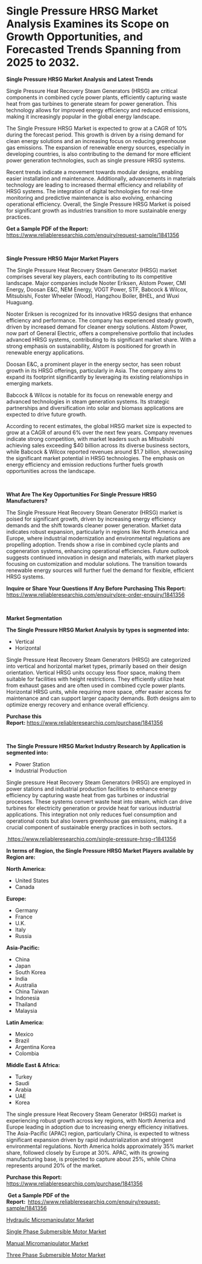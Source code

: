 <p><h1>Single Pressure HRSG Market Analysis Examines its Scope on Growth Opportunities, and Forecasted Trends Spanning from 2025 to 2032.</h1></p><p><strong>Single Pressure HRSG Market Analysis and Latest Trends</strong></p>
<p><p>Single Pressure Heat Recovery Steam Generators (HRSG) are critical components in combined cycle power plants, efficiently capturing waste heat from gas turbines to generate steam for power generation. This technology allows for improved energy efficiency and reduced emissions, making it increasingly popular in the global energy landscape.</p><p>The Single Pressure HRSG Market is expected to grow at a CAGR of 10% during the forecast period. This growth is driven by a rising demand for clean energy solutions and an increasing focus on reducing greenhouse gas emissions. The expansion of renewable energy sources, especially in developing countries, is also contributing to the demand for more efficient power generation technologies, such as single pressure HRSG systems.</p><p>Recent trends indicate a movement towards modular designs, enabling easier installation and maintenance. Additionally, advancements in materials technology are leading to increased thermal efficiency and reliability of HRSG systems. The integration of digital technologies for real-time monitoring and predictive maintenance is also evolving, enhancing operational efficiency. Overall, the Single Pressure HRSG Market is poised for significant growth as industries transition to more sustainable energy practices.</p></p>
<p><strong>Get a Sample PDF of the Report:&nbsp;</strong> <a href="https://www.reliableresearchiq.com/enquiry/request-sample/1841356?utm_campaign=1087&utm_medium=2&utm_source=Github&utm_content=ia&utm_term=19022025&utm_id=single-pressure-hrsg">https://www.reliableresearchiq.com/enquiry/request-sample/1841356</a></p>
<p>&nbsp;</p>
<p><strong>Single Pressure HRSG Major Market Players</strong></p>
<p><p>The Single Pressure Heat Recovery Steam Generator (HRSG) market comprises several key players, each contributing to its competitive landscape. Major companies include Nooter Eriksen, Alstom Power, CMI Energy, Doosan E&C, NEM Energy, VOGT Power, STF, Babcock & Wilcox, Mitsubishi, Foster Wheeler (Wood), Hangzhou Boiler, BHEL, and Wuxi Huaguang. </p><p>Nooter Eriksen is recognized for its innovative HRSG designs that enhance efficiency and performance. The company has experienced steady growth, driven by increased demand for cleaner energy solutions. Alstom Power, now part of General Electric, offers a comprehensive portfolio that includes advanced HRSG systems, contributing to its significant market share. With a strong emphasis on sustainability, Alstom is positioned for growth in renewable energy applications.</p><p>Doosan E&C, a prominent player in the energy sector, has seen robust growth in its HRSG offerings, particularly in Asia. The company aims to expand its footprint significantly by leveraging its existing relationships in emerging markets. </p><p>Babcock & Wilcox is notable for its focus on renewable energy and advanced technologies in steam generation systems. Its strategic partnerships and diversification into solar and biomass applications are expected to drive future growth. </p><p>According to recent estimates, the global HRSG market size is expected to grow at a CAGR of around 6% over the next few years. Company revenues indicate strong competition, with market leaders such as Mitsubishi achieving sales exceeding $40 billion across its diverse business sectors, while Babcock & Wilcox reported revenues around $1.7 billion, showcasing the significant market potential in HRSG technologies. The emphasis on energy efficiency and emission reductions further fuels growth opportunities across the landscape.</p></p>
<p>&nbsp;</p>
<p><strong>What Are The Key Opportunities For Single Pressure HRSG Manufacturers?</strong></p>
<p><p>The Single Pressure Heat Recovery Steam Generator (HRSG) market is poised for significant growth, driven by increasing energy efficiency demands and the shift towards cleaner power generation. Market data indicates robust expansion, particularly in regions like North America and Europe, where industrial modernization and environmental regulations are propelling adoption. Trends show a rise in combined cycle plants and cogeneration systems, enhancing operational efficiencies. Future outlook suggests continued innovation in design and materials, with market players focusing on customization and modular solutions. The transition towards renewable energy sources will further fuel the demand for flexible, efficient HRSG systems.</p></p>
<p><strong>Inquire or Share Your Questions If Any Before Purchasing This Report:</strong> <a href="https://www.reliableresearchiq.com/enquiry/pre-order-enquiry/1841356?utm_campaign=1087&utm_medium=2&utm_source=Github&utm_content=ia&utm_term=19022025&utm_id=single-pressure-hrsg">https://www.reliableresearchiq.com/enquiry/pre-order-enquiry/1841356</a></p>
<p>&nbsp;</p>
<p><strong>Market Segmentation</strong></p>
<p><strong>The Single Pressure HRSG Market Analysis by types is segmented into:</strong></p>
<p><ul><li>Vertical</li><li>Horizontal</li></ul></p>
<p><p>Single Pressure Heat Recovery Steam Generators (HRSG) are categorized into vertical and horizontal market types, primarily based on their design orientation. Vertical HRSG units occupy less floor space, making them suitable for facilities with height restrictions. They efficiently utilize heat from exhaust gases and are often used in combined cycle power plants. Horizontal HRSG units, while requiring more space, offer easier access for maintenance and can support larger capacity demands. Both designs aim to optimize energy recovery and enhance overall efficiency.</p></p>
<p><strong>Purchase this Report:&nbsp;</strong><a href="https://www.reliableresearchiq.com/purchase/1841356?utm_campaign=1087&utm_medium=2&utm_source=Github&utm_content=ia&utm_term=19022025&utm_id=single-pressure-hrsg">https://www.reliableresearchiq.com/purchase/1841356</a></p>
<p>&nbsp;</p>
<p><strong>The Single Pressure HRSG Market Industry Research by Application is segmented into:</strong></p>
<p><ul><li>Power Station</li><li>Industrial Production</li></ul></p>
<p><p>Single pressure Heat Recovery Steam Generators (HRSG) are employed in power stations and industrial production facilities to enhance energy efficiency by capturing waste heat from gas turbines or industrial processes. These systems convert waste heat into steam, which can drive turbines for electricity generation or provide heat for various industrial applications. This integration not only reduces fuel consumption and operational costs but also lowers greenhouse gas emissions, making it a crucial component of sustainable energy practices in both sectors.</p></p>
<p><a href="https://www.reliableresearchiq.com/single-pressure-hrsg-r1841356?utm_campaign=1087&utm_medium=2&utm_source=Github&utm_content=ia&utm_term=19022025&utm_id=single-pressure-hrsg">&nbsp;https://www.reliableresearchiq.com/single-pressure-hrsg-r1841356</a></p>
<p><strong>In terms of Region, the Single Pressure HRSG Market Players available by Region are:</strong></p>
<p>
    <p> <strong> North America: </strong>
        <ul>
            <li>United States</li>
            <li>Canada</li>
        </ul>
        </p> 
    <p> <strong> Europe: </strong>
        <ul>
            <li>Germany</li>
            <li>France</li>
            <li>U.K.</li>
            <li>Italy</li>
            <li>Russia</li>
        </ul>
        </p> 
    <p> <strong> Asia-Pacific: </strong>
        <ul>
            <li>China</li>
            <li>Japan</li>
            <li>South Korea</li>
            <li>India</li>
            <li>Australia</li>
            <li>China Taiwan</li>
            <li>Indonesia</li>
            <li>Thailand</li>
            <li>Malaysia</li>
        </ul>
        </p> 
    <p> <strong> Latin America: </strong>
        <ul>
            <li>Mexico</li>
            <li>Brazil</li>
            <li>Argentina Korea</li>
            <li>Colombia</li>
        </ul>
        </p> 
    <p> <strong> Middle East & Africa: </strong>
        <ul>
            <li>Turkey</li>
            <li>Saudi</li>
            <li>Arabia</li>
            <li>UAE</li>
            <li>Korea</li>
        </ul>
    </p>
    </p>
<p><p>The single pressure Heat Recovery Steam Generator (HRSG) market is experiencing robust growth across key regions, with North America and Europe leading in adoption due to increasing energy efficiency initiatives. The Asia-Pacific (APAC) region, particularly China, is expected to witness significant expansion driven by rapid industrialization and stringent environmental regulations. North America holds approximately 35% market share, followed closely by Europe at 30%. APAC, with its growing manufacturing base, is projected to capture about 25%, while China represents around 20% of the market.</p></p>
<p><strong>Purchase this Report: </strong><a href="https://www.reliableresearchiq.com/purchase/1841356?utm_campaign=1087&utm_medium=2&utm_source=Github&utm_content=ia&utm_term=19022025&utm_id=single-pressure-hrsg">https://www.reliableresearchiq.com/purchase/1841356</a></p>
<p>&nbsp;<strong>Get a Sample PDF of the Report:&nbsp;&nbsp;</strong><a href="https://www.reliableresearchiq.com/enquiry/request-sample/1841356?utm_campaign=1087&utm_medium=2&utm_source=Github&utm_content=ia&utm_term=19022025&utm_id=single-pressure-hrsg">https://www.reliableresearchiq.com/enquiry/request-sample/1841356</a></p>
<p><strong></strong></p>
<p><p><a href="https://github.com/wynonachirei9/Market-Research-Report-List-1/blob/main/hydraulic-micromanipulator-market.md?utm_campaign=1087&utm_medium=2&utm_source=Github&utm_content=ia&utm_term=19022025&utm_id=single-pressure-hrsg">Hydraulic Micromanipulator Market</a></p><p><a href="https://github.com/nacrehuipie/Market-Research-Report-List-1/blob/main/single-phase-submersible-motor-market.md?utm_campaign=1087&utm_medium=2&utm_source=Github&utm_content=ia&utm_term=19022025&utm_id=single-pressure-hrsg">Single Phase Submersible Motor Market</a></p><p><a href="https://github.com/merkinedry7b/Market-Research-Report-List-1/blob/main/manual-micromanipulator-market.md?utm_campaign=1087&utm_medium=2&utm_source=Github&utm_content=ia&utm_term=19022025&utm_id=single-pressure-hrsg">Manual Micromanipulator Market</a></p><p><a href="https://github.com/urticagebbia/Market-Research-Report-List-1/blob/main/three-phase-submersible-motor-market.md?utm_campaign=1087&utm_medium=2&utm_source=Github&utm_content=ia&utm_term=19022025&utm_id=single-pressure-hrsg">Three Phase Submersible Motor Market</a></p></p>